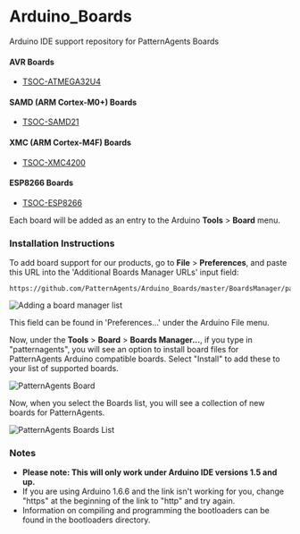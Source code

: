 # Arduino_Boards

Arduino IDE support repository for PatternAgents Boards

#### AVR Boards

* [TSOC-ATMEGA32U4](http://www.patternagents.com/store/)

#### SAMD (ARM Cortex-M0+) Boards

* [TSOC-SAMD21](http://www.patternagents.com/store/)

#### XMC (ARM Cortex-M4F) Boards

* [TSOC-XMC4200](http://www.patternagents.com/store/)

#### ESP8266 Boards

* [TSOC-ESP8266](http://www.patternagents.com/store/)


Each board will be added as an entry to the Arduino **Tools** > **Board** menu.

### Installation Instructions

To add board support for our products, go to **File** > **Preferences**, and paste this URL into the 'Additional Boards Manager URLs' input field:

	https://github.com/PatternAgents/Arduino_Boards/master/BoardsManager/package_patternagents_index.json

![Adding a board manager list](http://patternagents.github.io/img/logos/swirl.png?raw=true)

This field can be found in 'Preferences...' under the Arduino File menu.

Now, under the **Tools** > **Board** > **Boards Manager...**, if you type in "patternagents", you will see an option to install board files for PatternAgents Arduino compatible boards. 
Select "Install" to add these to your list of supported boards.

![PatternAgents Board](http://patternagents.github.io/img/logos/swirl.png?raw=true)

Now, when you select the Boards list, you will see a collection of new boards for PatternAgents.

![PatternAgents Boards List](http://patternagents.github.io/img/logos/swirl.png?raw=true)

### Notes

* **Please note: This will only work under Arduino IDE versions 1.5 and up.**
* If you are using Arduino 1.6.6 and the link isn't working for you, change "https" at the beginning of the link to "http" and try again.
* Information on compiling and programming the bootloaders can be found in the bootloaders directory.
